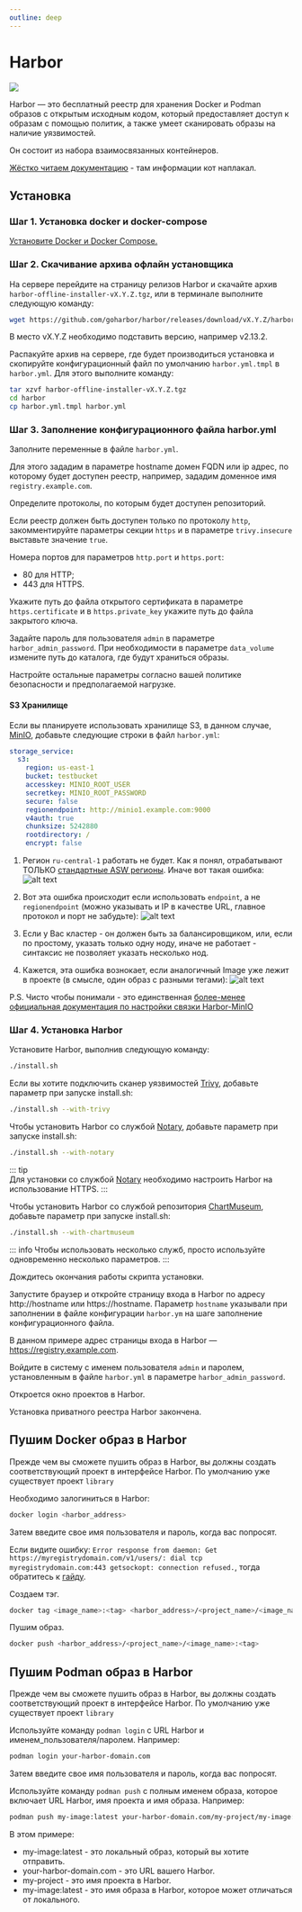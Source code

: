 ```yaml
---
outline: deep
---
```


# Harbor

![](https://habrastorage.org/r/w1560/webt/to/ed/6i/toed6ijlvl_n0r90t6rgvmzbixa.png)

Harbor — это бесплатный реестр для хранения Docker и Podman образов c открытым исходным кодом, который предоставляет доступ к образам с помощью политик, а также умеет сканировать образы на наличие уязвимостей.


Он состоит из набора взаимосвязанных контейнеров.

[Жёстко читаем документацию](https://goharbor.io/docs/1.10/administration/) - там информации кот наплакал.

## Установка

### Шаг 1. Установка docker и docker-compose

[Установите Docker и Docker Compose.](docker)

### Шаг 2. Скачивание архива офлайн установщика

На сервере перейдите на страницу релизов Harbor и скачайте архив `harbor-offline-installer-vX.Y.Z.tgz`, или в терминале выполните следующую команду:
```bash
wget https://github.com/goharbor/harbor/releases/download/vX.Y.Z/harbor-offline-installer-vX.Y.Z.tgz
```
В место vX.Y.Z необходимо подставить версию, например v2.13.2.

Распакуйте архив на сервере, где будет производиться установка и скопируйте конфигурационный файл по умолчанию `harbor.yml.tmpl` в `harbor.yml`. Для этого выполните команду:
```bash
tar xzvf harbor-offline-installer-vX.Y.Z.tgz
cd harbor
cp harbor.yml.tmpl harbor.yml
```
### Шаг 3. Заполнение конфигурационного файла harbor.yml

Заполните переменные в файле `harbor.yml`.

Для этого зададим в параметре hostname домен FQDN или ip адрес, по которому будет доступен реестр, например, зададим доменное имя `registry.example.com`.

Определите протоколы, по которым будет доступен репозиторий.

Если реестр должен быть доступен только по протоколу `http`, закомментируйте параметры секции `https` и в параметре `trivy.insecure` выставьте значение `true`.

Номера портов для параметров `http.port` и `https.port`:
- 80 для HTTP;
- 443 для HTTPS. 

Укажите путь до файла открытого сертификата в параметре `https.certificate`  и в `https.private_key` укажите путь до файла закрытого ключа.

Задайте пароль для пользователя `admin` в параметре `harbor_admin_password`. При необходимости в параметре `data_volume` измените путь до каталога, где будут храниться образы.

Настройте остальные параметры согласно вашей политике безопасности и предполагаемой нагрузке.

#### S3 Хранилище

Если вы планируете использовать хранилище S3, в данном случае, [MinIO](minio), добавьте следующие строки в файл `harbor.yml`:

```yaml
storage_service:
  s3:
    region: us-east-1
    bucket: testbucket
    accesskey: MINIO_ROOT_USER
    secretkey: MINIO_ROOT_PASSWORD
    secure: false
    regionendpoint: http://minio1.example.com:9000
    v4auth: true
    chunksize: 5242880
    rootdirectory: /
    encrypt: false
```

1. Регион `ru-central-1` работать не будет. Как я понял, отрабатывают ТОЛЬКО [стандартные ASW регионы](https://github.com/aws/aws-sdk-go/blob/v1.44.130/aws/endpoints/defaults.go#L141). Иначе вот такая ошибка:
![alt text](/public/img/harbor-minio-region-panic.png)

2. Вот эта ошибка происходит если использовать `endpoint`, а не `regionendpoint` (можно указывать и IP в качестве URL, главное протокол и порт не забудьте):
![alt text](/public/img/harbor-minio-hell.png)

3. Если у Вас кластер - он должен быть за балансировщиком, или, если по простому, указать только одну ноду, иначе не работает - синтаксис не позволяет указать несколько нод.

4. Кажется, эта ошибка вознокает, если аналогичный Image уже лежит в проекте (в смысле, один образ с разными тегами):
![alt text](/public/img/harbor-minio-encrypt.png)

P.S. Чисто чтобы понимали - это единственная [более-менее официальная документация по настройки связки Harbor-MinIO](https://blog.min.io/how-to-use-vmware-harbor-with-minio/)

### Шаг 4. Установка Harbor

Установите Harbor, выполнив следующую команду:
```bash
./install.sh
```

Если вы хотите подключить сканер уязвимостей [Trivy](altsp/15.trivy), добавьте параметр при запуске install.sh:
```bash
./install.sh --with-trivy
```

Чтобы установить Harbor со службой [Notary](https://github.com/canonical/notary), добавьте параметр при запуске install.sh:
```bash
./install.sh --with-notary
```
::: tip  
Для установки со службой [Notary](https://github.com/canonical/notary) необходимо настроить Harbor на использование HTTPS.
:::

Чтобы установить Harbor со службой репозитория [ChartMuseum](https://chartmuseum.com/), добавьте параметр при запуске install.sh:
```bash
./install.sh --with-chartmuseum
```
::: info
Чтобы использовать несколько служб, просто используйте одновременно несколько параметров.
:::

Дождитесь окончания работы скрипта установки.

Запустите браузер и откройте страницу входа в Harbor по адресу http://hostname или https://hostname. Параметр `hostname` указывали при заполнении в файле конфигурации `harbor.ym` на шаге заполнение конфигурационного файла.

В данном примере адрес страницы входа в Harbor — https://registry.example.com.

Войдите в систему с именем пользователя `admin` и паролем, установленным в файле `harbor.yml` в параметре `harbor_admin_password`.

Откроется окно проектов в Harbor.

Установка приватного реестра Harbor закончена.

## Пушим Docker образ в Harbor

Прежде чем вы сможете пушить образ в Harbor, вы должны создать соответствующий проект в интерфейсе Harbor. По умолчанию уже существует проект `library`

Необходимо залогиниться в Harbor:
```bash
docker login <harbor_address>
```
Затем введите свое имя пользователя и пароль, когда вас попросят.


Если видите ошибку: `Error response from daemon: Get https://myregistrydomain.com/v1/users/: dial tcp myregistrydomain.com:443 getsockopt: connection refused.`, тогда обратитесь к [гайду](docker#настроика-подключения-клиента-docker-к-репозиторию-по-http).


Создаем тэг.
```bash
docker tag <image_name>:<tag> <harbor_address>/<project_name>/<image_name>:<tag>
```

Пушим образ.
```bash
docker push <harbor_address>/<project_name>/<image_name>:<tag>
```

## Пушим Podman образ в Harbor

Прежде чем вы сможете пушить образ в Harbor, вы должны создать соответствующий проект в интерфейсе Harbor. По умолчанию уже существует проект `library`

Используйте команду `podman login` с URL Harbor и именем_пользователя/паролем. Например:
```bash
podman login your-harbor-domain.com
```
Затем введите свое имя пользователя и пароль, когда вас попросят.


Используйте команду `podman push` с полным именем образа, которое включает URL Harbor, имя проекта и имя образа. Например:
```bash
podman push my-image:latest your-harbor-domain.com/my-project/my-image:latest
```

В этом примере:
- my-image:latest - это локальный образ, который вы хотите отправить.
- your-harbor-domain.com - это URL вашего Harbor.
- my-project - это имя проекта в Harbor.
- my-image:latest - это имя образа в Harbor, которое может отличаться от локального.